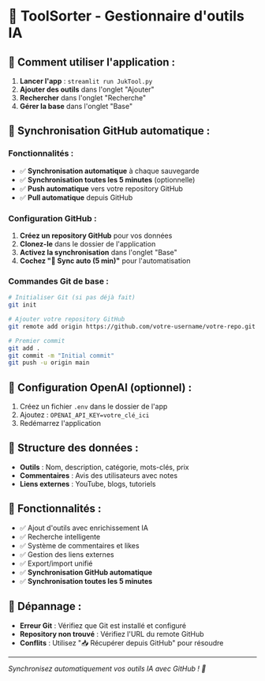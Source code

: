 # 🧰 ToolSorter - Gestionnaire d'outils IA

## 📱 **Comment utiliser l'application :**

1. **Lancer l'app** : `streamlit run JukTool.py`
2. **Ajouter des outils** dans l'onglet "Ajouter"
3. **Rechercher** dans l'onglet "Recherche"
4. **Gérer la base** dans l'onglet "Base"

## 🔄 **Synchronisation GitHub automatique :**

### **Fonctionnalités :**
- ✅ **Synchronisation automatique** à chaque sauvegarde
- ✅ **Synchronisation toutes les 5 minutes** (optionnelle)
- ✅ **Push automatique** vers votre repository GitHub
- ✅ **Pull automatique** depuis GitHub

### **Configuration GitHub :**
1. **Créez un repository GitHub** pour vos données
2. **Clonez-le** dans le dossier de l'application
3. **Activez la synchronisation** dans l'onglet "Base"
4. **Cochez "🔄 Sync auto (5 min)"** pour l'automatisation

### **Commandes Git de base :**
```bash
# Initialiser Git (si pas déjà fait)
git init

# Ajouter votre repository GitHub
git remote add origin https://github.com/votre-username/votre-repo.git

# Premier commit
git add .
git commit -m "Initial commit"
git push -u origin main
```

## 🔐 **Configuration OpenAI (optionnel) :**
1. Créez un fichier `.env` dans le dossier de l'app
2. Ajoutez : `OPENAI_API_KEY=votre_clé_ici`
3. Redémarrez l'application

## 📁 **Structure des données :**
- **Outils** : Nom, description, catégorie, mots-clés, prix
- **Commentaires** : Avis des utilisateurs avec notes
- **Liens externes** : YouTube, blogs, tutoriels

## 🚀 **Fonctionnalités :**
- ✅ Ajout d'outils avec enrichissement IA
- ✅ Recherche intelligente
- ✅ Système de commentaires et likes
- ✅ Gestion des liens externes
- ✅ Export/import unifié
- ✅ **Synchronisation GitHub automatique**
- ✅ **Synchronisation toutes les 5 minutes**

## 🔧 **Dépannage :**
- **Erreur Git** : Vérifiez que Git est installé et configuré
- **Repository non trouvé** : Vérifiez l'URL du remote GitHub
- **Conflits** : Utilisez "📥 Récupérer depuis GitHub" pour résoudre

---
*Synchronisez automatiquement vos outils IA avec GitHub ! 🎯*
